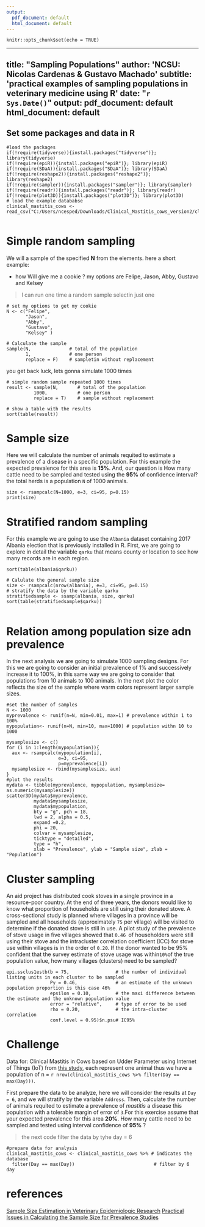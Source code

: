 ```yaml
---
output:
  pdf_document: default
  html_document: default
---
```

```{r setup, include=FALSE}
knitr::opts_chunk$set(echo = TRUE)
```

---
title: "Sampling Populations"
author: 'NCSU: Nicolas Cardenas & Gustavo Machado'
subtitle: 'practical examples of sampling populations in veterinary medicine using R' 
date: "`r Sys.Date()`"
output:
  pdf_document: default
  html_document: default
---

## Set some packages and data in R 

```{r, echo=FALSE, warning=F, message=FALSE}
#load the packages 
if(!require(tidyverse)){install.packages("tidyverse")}; library(tidyverse)
if(!require(epiR)){install.packages("epiR")}; library(epiR)
if(!require(SDaA)){install.packages("SDaA")}; library(SDaA)
if(!require(reshape2)){install.packages("reshape2")}; library(reshape2)
if(!require(sampler)){install.packages("sampler")}; library(sampler)
if(!require(readr)){install.packages("readr")}; library(readr)
if(!require(plot3D)){install.packages("plot3D")}; library(plot3D)
# load the example datababse 
clinical_mastitis_cows <- read_csv("C:/Users/ncesped/Downloads/Clinical_Mastitis_cows_version2/clinical_mastitis_cows.csv")


```


# Simple random sampling

We will a sample of the specified **N** from the elements. here a short example:
* how Will give me a cookie ? 
my options are Felipe, Jason, Abby, Gustavo and Kelsey 

> I can run one time a random sample selectin just one 
 
 
```{r}
# set my options to get my cookie  
N <- c("Felipe",
       "Jason", 
       "Abby",
       "Gustavo",
       "Kelsey" )

# Calculate the sample 
sample(N,              # total of the population 
       1,              # one person 
       replace = F)    # sampletin without replacement 
```
you get back luck, lets gonna simulate 1000 times 

```{r}
# simple random sample repeated 1000 times 
result <- sample(N,       # total of the population 
          1000,           # one person 
          replace = T)    # sample without replacement

# show a table with the results 
sort(table(result))

```

# Sample size

Here we will calculate the number of animals requited to estimate a prevalence of a disease in a specific population.
For this example the expected prevalence for this area is **15%**. And, our question is How many cattle need to be sampled and tested using the **95%** of confidence interval?  the total herds is a  population `N` of 1000 animals. 


```{r}
size <- rsampcalc(N=1000, e=3, ci=95, p=0.15)
print(size)

```

# Stratified random sampling
For this example we are going to use the `Albania` dataset containing 2017 Albania election that is previously installed in R. First, we are going to explore in detail the variable `qarku` that means county or location to see how many records are in each region.


```{r}
sort(table(albania$qarku))
```



```{r}
# Calulate the general sample size 
size <- rsampcalc(nrow(albania), e=3, ci=95, p=0.15)
# stratify the data by the variable qarku
stratifiedsample <- ssamp(albania, size, qarku)
sort(table(stratifiedsample$qarku))


```

# Relation among  population size adn prevalence 

In the next analysis we are going to simulate 1000 sampling designs. For this we are going to consider an initial prevalence of 1% and successively increase it to 100%, in this same way we are going to consider that populations from 10 animals to 100 animals. In the next plot the color reflects the size of the sample where warm colors represent larger sample sizes.


```{r}
#set the number of samples 
N <- 1000
myprevalence <- runif(n=N, min=0.01, max=1) # prevalence within 1 to 100%
mypopulation<- runif(n=N, min=10, max=1000) # population withn 10 to 1000

mysamplesize <- c()
for (i in 1:length(mypopulation)){
  aux <- rsampcalc(mypopulation[i],
                   e=3, ci=95,
                   p=myprevalence[i])
  mysamplesize <- rbind(mysamplesize, aux)
}
#plot the results 
mydata <- tibble(myprevalence, mypopulation, mysamplesize= as.numeric(mysamplesize))
scatter3D(mydata$myprevalence,
          mydata$mysamplesize, 
          mydata$mypopulation,
          bty = "g", pch = 18,
          lwd = 2, alpha = 0.5,
          expand =0.2,
          phi = 20,
          colvar = mysamplesize,
          ticktype = "detailed",
          type = "h",
          xlab = "Prevalence", ylab = "Sample size", zlab = "Population")

```

# Cluster sampling
An aid project has distributed cook stoves in a single province in a resource-poor country. At the end of three years, the donors would like to know what proportion of households are still using their donated stove. A cross-sectional study is planned where villages in a province will be sampled and all households (approximately `75` per village) will be visited to determine if the donated stove is still in use. A pilot study of the prevalence of stove usage in five villages showed that `0.46 `of householders were still using their stove and the intracluster correlation coefficient (ICC) for stove use within villages is in the order of `0.20`. If the donor wanted to be 95% confident that the survey estimate of stove usage was within` 10% `of the true population value, how many villages (clusters) need to be sampled?


```{r}
epi.ssclus1estb(b = 75,                 # the number of individual listing units in each cluster to be sampled
                Py = 0.46,              # an estimate of the unknown population proportion is this case 46%
                epsilon = 0.10,         # the maxi difference between the estimate and the unknown population value
                error = "relative",     # type of error to be used 
                rho = 0.20,             # the intra-cluster correlation
                conf.level = 0.95)$n.psu# IC95%
```


# Challenge 
Data for: Clinical Mastitis in Cows based on Udder Parameter using Internet of Things (IoT) from [this study](https://github.com/machado-lab/CBS-595-Special-topics-in-disease-epidemiology/blob/main/CBS_595_epidemiology/Exploratory%20data%20analysis/Exploratory%20data%20analysis_lecture.pdf), each represent one animal thus we have a population of n = `r nrow(clinical_mastitis_cows %>% filter(Day == max(Day)))`.

First prepare the data to be analyze, here we will consider the results at `Day = 6`, and we will stratify by the variable `Address`. Then, calculate the number of animals requited to estimate a prevalence of _mastitis_ a disease this population with a tolerable margin of error of `3`.For this exercise assume that your expected prevalence for this area **20%**. How many cattle need to be sampled and tested using interval confidence of **95%** ?

> the next code filter the data by tyhe day = 6 

```{r, warning=F, message=FALSE}
#prepare data for analysis
clinical_mastitis_cows <- clinical_mastitis_cows %>% # indicates the  database
  filter(Day == max(Day))                             # filter by 6 day 

```



# references 

[Sample Size Estimation in Veterinary Epidemiologic Research](https://www.frontiersin.org/articles/10.3389/fvets.2020.539573/full)
[Practical Issues in Calculating the Sample Size for Prevalence Studies](https://citeseerx.ist.psu.edu/viewdoc/download?doi=10.1.1.504.2129&rep=rep1&type=pdf)
